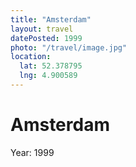 ```yaml
---
title: "Amsterdam"
layout: travel
datePosted: 1999
photo: "/travel/image.jpg"
location:
  lat: 52.378795
  lng: 4.900589
---
```

# Amsterdam



Year: 1999
